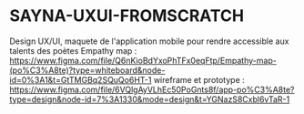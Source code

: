 # SAYNA-UXUI-FROMSCRATCH
Design UX/UI, 
maquete de l'application mobile pour rendre accessible aux talents des poètes
Empathy map : https://www.figma.com/file/Q6nKioBdYxoPhTFx0eqFtp/Empathy-map-(po%C3%A8te)?type=whiteboard&node-id=0%3A1&t=GtTMGBq2SQuQo6HT-1
wireframe et prototype : https://www.figma.com/file/6VQlgAyVLhEc50PoGnts8f/app-po%C3%A8te?type=design&node-id=7%3A1330&mode=design&t=YGNazS8Cxbl6vTaR-1

